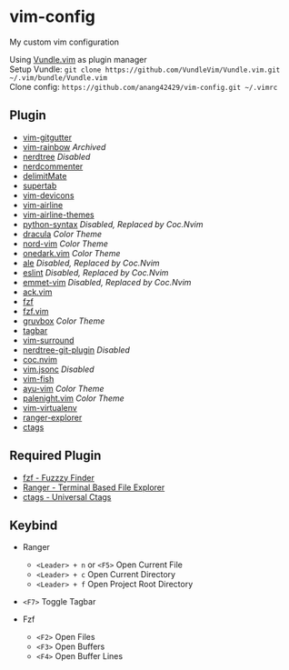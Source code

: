 # vim-config
My custom vim configuration

Using [Vundle.vim](https://github.com/VundleVim/Vundle.vim) as plugin manager \
Setup Vundle: ```git clone https://github.com/VundleVim/Vundle.vim.git ~/.vim/bundle/Vundle.vim``` \
Clone config: ```https://github.com/anang42429/vim-config.git ~/.vimrc```

## Plugin
- [vim-gitgutter](https://github.com/airblade/vim-gitgutter)
- [vim-rainbow](https://github.com/frazrepo/vim-rainbow) *Archived*
- [nerdtree](https://github.com/preservim/nerdtree) *Disabled*
- [nerdcommenter](https://github.com/preservim/nerdcommenter)
- [delimitMate](https://github.com/Raimondi/delimitMate)
- [supertab](https://github.com/ervandew/supertab)
- [vim-devicons](https://github.com/ryanoasis/vim-devicons)
- [vim-airline](https://github.com/vim-airline/vim-airline)
- [vim-airline-themes](https://github.com/vim-airline/vim-airline)
- [python-syntax](https://github.com/vim-python/python-syntax) *Disabled, Replaced by Coc.Nvim*
- [dracula](https://draculatheme.com/vim) *Color Theme*
- [nord-vim](https://github.com/arcticicestudio/nord-vim) *Color Theme*
- [onedark.vim](https://github.com/joshdick/onedark.vim) *Color Theme*
- [ale](https://github.com/dense-analysis/ale) *Disabled, Replaced by Coc.Nvim*
- [eslint](https://vimawesome.com/plugin/eslint) *Disabled, Replaced by Coc.Nvim*
- [emmet-vim](https://github.com/mattn/emmet-vim) *Disabled, Replaced by Coc.Nvim*
- [ack.vim](https://github.com/mileszs/ack.vim)
- [fzf](https://github.com/junegunn/fzf/blob/master/README-VIM.md)
- [fzf.vim](https://github.com/junegunn/fzf.vim)
- [gruvbox](https://github.com/morhetz/gruvbox) *Color Theme*
- [tagbar](https://github.com/preservim/tagbar)
- [vim-surround](https://github.com/tpope/vim-surround)
- [nerdtree-git-plugin](https://github.com/Xuyuanp/nerdtree-git-plugin) *Disabled*
- [coc.nvim](https://github.com/neoclide/coc.nvim)
- [vim.jsonc](https://github.com/kevinoid/vim-jsonc) *Disabled*
- [vim-fish](https://github.com/dag/vim-fish)
- [ayu-vim](https://github.com/ayu-theme/ayu-vim) *Color Theme*
- [palenight.vim](https://github.com/drewtempelmeyer/palenight.vim) *Color Theme*
- [vim-virtualenv](https://github.com/jmcantrell/vim-virtualenv)
- [ranger-explorer](https://github.com/iberianpig/ranger-explorer.vim)
- [ctags](https://vimawesome.com/plugin/ctags)

## Required Plugin
- [fzf - Fuzzzy Finder](https://github.com/junegunn/fzf)
- [Ranger - Terminal Based File Explorer](https://github.com/ranger/ranger)
- [ctags - Universal Ctags](https://github.com/universal-ctags/ctags)

## Keybind
- Ranger
  * `<Leader> + n` or `<F5>` Open Current File
  * `<Leader> + c` Open Current Directory
  * `<Leader> + f` Open Project Root Directory

- `<F7>` Toggle Tagbar
- Fzf
  * `<F2>` Open Files
  * `<F3>` Open Buffers
  * `<F4>` Open Buffer Lines
